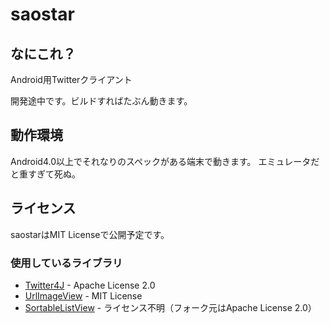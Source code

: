# saostar
## なにこれ？
Android用Twitterクライアント

開発途中です。ビルドすればたぶん動きます。

## 動作環境
Android4.0以上でそれなりのスペックがある端末で動きます。
エミュレータだと重すぎて死ぬ。

## ライセンス
saostarはMIT Licenseで公開予定です。

### 使用しているライブラリ
* [Twitter4J](http://twitter4j.org/) - Apache License 2.0
* [UrlImageView](https://github.com/sharakova/UrlImageView) - MIT License
* [SortableListView](http://d.hatena.ne.jp/shogo0809/20110118/1295326773) - ライセンス不明（フォーク元はApache License 2.0）
